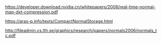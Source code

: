 https://developer.download.nvidia.cn/whitepapers/2008/real-time-normal-map-dxt-compression.pdf

https://aras-p.info/texts/CompactNormalStorage.html

http://fileadmin.cs.lth.se/graphics/research/papers/normals2006/normals_tc.pdf
